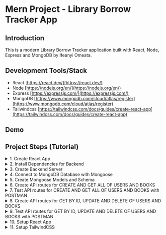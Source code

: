# Mern Project - Library Borrow Tracker App

## Introduction

This is a modern Library Borrow Tracker application built with React, Node, Express and MongoDB by Ifeanyi Omeata.

## Development Tools/Stack

- React [https://react.dev/](https://react.dev/)
- Node [https://nodejs.org/en/](https://nodejs.org/en/)
- Express [https://expressjs.com/](https://expressjs.com/)
- MongoDB [https://www.mongodb.com/cloud/atlas/register](https://www.mongodb.com/cloud/atlas/register)
- Tailwindcss [https://tailwindcss.com/docs/guides/create-react-app](https://tailwindcss.com/docs/guides/create-react-app)

## Demo

## Project Steps (Tutorial)

<details>
<summary>1. Create React App</summary>

# Create React App

### [https://github.com/omeatai/mern-library-tracker/commit/b450864d806dd7394e99b0068e7fa13dc7801c6e](https://github.com/omeatai/mern-library-tracker/commit/b450864d806dd7394e99b0068e7fa13dc7801c6e)

```x
yarn create react-app .
```

<img width="1101" alt="image" src="https://github.com/omeatai/mern-project-library-tracker/assets/32337103/9d3685f6-d603-4151-8fb8-ab0bdf70dbb5">

# #End</details>

<details>
<summary>2. Install Dependencies for Backend </summary>

# Install Dependencies for Backend

### [https://github.com/omeatai/mern-project-library-tracker/commit/2d613a6a2ab200f6481cdc7af8e3a6532264557a](https://github.com/omeatai/mern-project-library-tracker/commit/2d613a6a2ab200f6481cdc7af8e3a6532264557a)

# Create Backend Folder

```x
mkdir backend
cd backend
```

# Intialise npm

```x
npm init -y
```

# Install Dependencies for backend (Express, Mongoose, Cross-Origin-Resource-Sharing and DotENV)

```x
npm install express mongoose cors dotenv
yarn add express mongoose cors dotenv
```

# Install Nodemon

```x
sudo npm install -g nodemon
```

<img width="1101" alt="image" src="https://github.com/omeatai/mern-project-library-tracker/assets/32337103/bc7e1c78-d24d-45fe-ac5c-129414028c6c">
<img width="1101" alt="image" src="https://github.com/omeatai/mern-project-library-tracker/assets/32337103/a5cf7b43-8f8a-41d6-8ec6-4b83224c6c6f">

# #End</details>

<details>
<summary>3. Create Backend Server </summary>

# Create Backend Server

### [https://github.com/omeatai/mern-project-library-tracker/commit/3a9652e5f33d3e4e129692bbadc9d50888a86b5c](https://github.com/omeatai/mern-project-library-tracker/commit/3a9652e5f33d3e4e129692bbadc9d50888a86b5c)

# Start Server

```x
cd backend
nodemon server.js
```

<img width="1024" alt="image" src="https://github.com/omeatai/mern-project-library-tracker/assets/32337103/a5f3af93-3a79-444b-b957-c7e9ea337a88">
<img width="1024" alt="image" src="https://github.com/omeatai/mern-project-library-tracker/assets/32337103/ed4c30ee-e6db-4550-9c3f-a0008a5d627f">

# #End</details>

<details>
<summary>4. Connect to MongoDB Database with Mongoose </summary>

# Connect to MongoDB Database with Mongoose

### [https://github.com/omeatai/mern-project-library-tracker/commit/d7a5b66d79d926cf26bffd72e2f62a55d78888a7](https://github.com/omeatai/mern-project-library-tracker/commit/d7a5b66d79d926cf26bffd72e2f62a55d78888a7)

<img width="1187" alt="image" src="https://github.com/omeatai/mern-project-library-tracker/assets/32337103/d7b1562f-31a9-4d12-8565-f29e4e18a19f">
<img width="1187" alt="image" src="https://github.com/omeatai/mern-project-library-tracker/assets/32337103/de394043-4a5a-4b86-a701-f5b8d0194b05">
<img width="1187" alt="image" src="https://github.com/omeatai/mern-project-library-tracker/assets/32337103/b3e4a538-9a26-42f7-85ec-40989d82b29f">
<img width="1024" alt="image" src="https://github.com/omeatai/mern-project-library-tracker/assets/32337103/021a0f83-a529-43a1-ba7b-655e6cc72d7a">
<img width="1024" alt="Screenshot 2023-11-13 at 7 32 33 AM" src="https://github.com/omeatai/mern-project-library-tracker/assets/32337103/c7dbddd8-4152-4d7a-859d-92fa7fe1364f">
<img width="1024" alt="image" src="https://github.com/omeatai/mern-project-library-tracker/assets/32337103/37a2052d-be9d-4589-8ce4-27408ab6cd5a">

# #End</details>

<details>
<summary>5. Create Mongoose Models and Schema </summary>

# Create Mongoose Models and Schema

### [https://github.com/omeatai/mern-project-library-tracker/commit/c30a97574a110c9936e635700fe85c322645bdd4](https://github.com/omeatai/mern-project-library-tracker/commit/c30a97574a110c9936e635700fe85c322645bdd4)

<img width="1024" alt="image" src="https://github.com/omeatai/mern-project-library-tracker/assets/32337103/5767d9f9-49bb-499a-9f69-64d654f265aa">
<img width="1024" alt="image" src="https://github.com/omeatai/mern-project-library-tracker/assets/32337103/01a994c2-dcee-43be-81bf-46ea28cb35d7">
<img width="1024" alt="image" src="https://github.com/omeatai/mern-project-library-tracker/assets/32337103/cb1729f1-9559-4011-9b49-826daefc4270">

# #End</details>

<details>
<summary>6. Create API routes for CREATE AND GET ALL OF USERS AND BOOKS </summary>

# Create API routes for CREATE AND GET ALL OF USERS AND BOOKS

### [https://github.com/omeatai/mern-project-library-tracker/commit/8c1a951d99bddcc22a11e1fa1aa6027af676fa62](https://github.com/omeatai/mern-project-library-tracker/commit/8c1a951d99bddcc22a11e1fa1aa6027af676fa62)

<img width="1024" alt="image" src="https://github.com/omeatai/mern-project-library-tracker/assets/32337103/979ada54-e519-48d7-97b8-0cd3aaf145dd">
<img width="1024" alt="image" src="https://github.com/omeatai/mern-project-library-tracker/assets/32337103/10661982-1ccb-4523-b682-6b977bc0d269">
<img width="1024" alt="image" src="https://github.com/omeatai/mern-project-library-tracker/assets/32337103/87c41391-e563-42df-9be2-daed098266fe">
<img width="1024" alt="image" src="https://github.com/omeatai/mern-project-library-tracker/assets/32337103/4354266e-c12c-479b-8de5-545e035644f5">
<img width="1024" alt="image" src="https://github.com/omeatai/mern-project-library-tracker/assets/32337103/a3f1c470-b518-47a0-883c-9c5de7324f81">

# #End</details>

<details>
<summary>7. Test API routes for CREATE AND GET ALL OF USERS AND BOOKS with POSTMAN</summary>

# Test API routes for CREATE AND GET ALL OF USERS AND BOOKS with POSTMAN

# POST/CREATE USER 

<img width="1360" alt="image" src="https://github.com/omeatai/mern-project-library-tracker/assets/32337103/e42d5e66-368c-4c70-be94-fc20ddaf5280">

# GET ALL USERS

<img width="1360" alt="image" src="https://github.com/omeatai/mern-project-library-tracker/assets/32337103/1715c083-dbe1-4dda-9150-4d9ded83a191">

# POST/CREATE BOOK

<img width="1302" alt="image" src="https://github.com/omeatai/mern-project-library-tracker/assets/32337103/151175f6-a417-4547-ac91-bbeb18867af7">

# GET ALL BOOKS

<img width="1302" alt="image" src="https://github.com/omeatai/mern-project-library-tracker/assets/32337103/3d6b9d0d-c627-487d-b336-6e75d32d10de">

# ATLAS MONGODB

<img width="1187" alt="image" src="https://github.com/omeatai/mern-project-library-tracker/assets/32337103/2b531e9f-9e2a-48db-872f-bb9cf357e5e5">

<img width="1186" alt="image" src="https://github.com/omeatai/mern-project-library-tracker/assets/32337103/5ebe7293-9508-4ee8-bc50-dc2cbc96e4fa">

# #End</details>

<details>
<summary>8. Create API routes for GET BY ID, UPDATE AND DELETE OF USERS AND BOOKS</summary>

# Create API routes for GET BY ID, UPDATE AND DELETE OF USERS AND BOOKS

### [https://github.com/omeatai/mern-project-library-tracker/commit/a247c390a14276a719bf46eea43c177d12daa4f8](https://github.com/omeatai/mern-project-library-tracker/commit/a247c390a14276a719bf46eea43c177d12daa4f8)

<img width="1024" alt="image" src="https://github.com/omeatai/mern-project-library-tracker/assets/32337103/17c5f437-b47b-4402-9da9-e1a398433d5a">

<img width="1024" alt="image" src="https://github.com/omeatai/mern-project-library-tracker/assets/32337103/2472e9d0-50bc-4d6b-87a0-de92a86c18fb">

<img width="1024" alt="image" src="https://github.com/omeatai/mern-project-library-tracker/assets/32337103/648e90e3-4080-49e0-a3fa-87f16d6721c4">

# #End</details>

<details>
<summary>9. Test API routes for GET BY ID, UPDATE AND DELETE OF USERS AND BOOKS with POSTMAN</summary>

# Test API routes for GET BY ID, UPDATE AND DELETE OF USERS AND BOOKS with POSTMAN

# GET BY ID USER 

<img width="1302" alt="image" src="https://github.com/omeatai/mern-project-library-tracker/assets/32337103/14e8fa5c-0741-4d2b-ab2f-495d2105501f">

# UPDATE USER 

<img width="1302" alt="image" src="https://github.com/omeatai/mern-project-library-tracker/assets/32337103/025017bd-3111-4920-b728-b31985daee6f">

# DELETE USER 

<img width="1302" alt="image" src="https://github.com/omeatai/mern-project-library-tracker/assets/32337103/933d9ebb-cac5-4c83-8651-cba92e7c92c4">

# GET BY ID BOOK

<img width="1302" alt="image" src="https://github.com/omeatai/mern-project-library-tracker/assets/32337103/f89fb4c6-b1d3-4689-b340-36bd0dd47f82">

# UPDATE BOOK

<img width="1302" alt="image" src="https://github.com/omeatai/mern-project-library-tracker/assets/32337103/ac103251-6b68-4800-b389-83c03c01f1b3">

# DELETE BOOK

<img width="1302" alt="image" src="https://github.com/omeatai/mern-project-library-tracker/assets/32337103/baae7f10-cbf9-4bd1-83ec-01852903334a">

# ATLAS MONGODB

<img width="1185" alt="image" src="https://github.com/omeatai/mern-project-library-tracker/assets/32337103/188aa66a-e1a6-4026-89c8-eb4e1d51bed2">

# #End</details>

<details>
<summary>10. Setup React App </summary>

# Setup React App

### [https://github.com/omeatai/mern-project-library-tracker/commit/310176864c6713656cda468b99316b41fecf6ef9](https://github.com/omeatai/mern-project-library-tracker/commit/310176864c6713656cda468b99316b41fecf6ef9)

# Start React App

```x
npm run start
```

<img width="1019" alt="image" src="https://github.com/omeatai/mern-project-library-tracker/assets/32337103/ed214662-6b58-4f43-8c98-7875bdf5e118">
<img width="1019" alt="image" src="https://github.com/omeatai/mern-project-library-tracker/assets/32337103/8325106c-c191-4263-b864-93837cd72196">
<img width="1019" alt="image" src="https://github.com/omeatai/mern-project-library-tracker/assets/32337103/3367703b-736b-4bb4-aef6-3f29ed5207f7">
<img width="1019" alt="image" src="https://github.com/omeatai/mern-project-library-tracker/assets/32337103/d23c5ff7-68d5-4678-bb80-50c75b163988">
<img width="1270" alt="image" src="https://github.com/omeatai/mern-project-library-tracker/assets/32337103/7ccd46da-1790-4506-8d5c-072c41f5a98b">

# #End</details>

<details>
<summary>11. Setup TailwindCSS </summary>

# Setup TailwindCSS

# To Install Bootstrap

```x
npm install bootstrap
```

```x
import "bootstrap/dist/css/bootstrap.min.css"
```

# To install TailwindCSS

```x
npm install -D tailwindcss
npx tailwindcss init
```

# tailwind.config.js

```js
/** @type {import('tailwindcss').Config} */
module.exports = {
  content: [
    "./src/**/*.{js,jsx,ts,tsx}",
  ],
  theme: {
    extend: {},
  },
  plugins: [],
}
```

# index.css

```css
@tailwind base;
@tailwind components;
@tailwind utilities;
```

# Run React App

```x
npm run start
```

<img width="1271" alt="image" src="https://github.com/omeatai/mern-project-library-tracker/assets/32337103/7e115d66-38f5-48f8-94f3-62af846e1303">
<img width="1025" alt="image" src="https://github.com/omeatai/mern-project-library-tracker/assets/32337103/5c44c611-ada7-4cd0-bc50-8994a653619c">
<img width="1025" alt="image" src="https://github.com/omeatai/mern-project-library-tracker/assets/32337103/dd352271-c8c4-4485-91a8-4feebe353930">
<img width="1025" alt="image" src="https://github.com/omeatai/mern-project-library-tracker/assets/32337103/aa7da5bd-0048-4778-8b20-fd0a9a056a88">
<img width="1025" alt="image" src="https://github.com/omeatai/mern-project-library-tracker/assets/32337103/23fa87d0-32ce-4c34-a644-b3498f22a9ff">
<img width="1272" alt="image" src="https://github.com/omeatai/mern-project-library-tracker/assets/32337103/5b93f13d-fe2a-4de2-b44f-3cd8adb6965a">


# #End</details>















